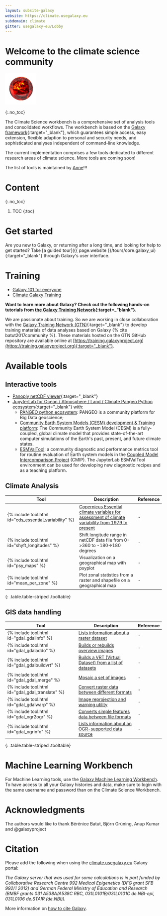 ```yaml
---
layout: subsite-galaxy
website: https://climate.usegalaxy.eu
subdomain: climate
gitter: usegalaxy-eu/Lobby
---
```


# Welcome to the climate science community

<img src="/assets/media/Galaxy-climate-logo.png" height="100px" alt="Galaxy Climate"/>

{:.no_toc}

The Climate Science workbench is a comprehensive set of analysis tools and consolidated workflows.
The workbench is based on the [Galaxy framework](https://galaxyproject.org){:target="_blank"},
which guarantees simple access, easy extension, flexible adaption to personal and security needs,
and sophisticated analyses independent of command-line knowledge.

The current implementation comprises a few tools dedicated to different research areas of climate science. More tools are coming soon!

The list of tools is maintained by [Anne](https://github.com/annefou)!!!

# Content
{:.no_toc}

1. TOC
{:toc}


# Get started

Are you new to Galaxy, or returning after a long time, and looking for help to get started? Take [a guided tour]({{ page.website }}/tours/core.galaxy_ui){:target="_blank"} through Galaxy's user interface.

# Training

- [Galaxy 101 for everyone](https://galaxyproject.github.io/training-material/topics/introduction/tutorials/galaxy-intro-101-everyone/tutorial.html)
- [Climate Galaxy Training](https://training.galaxyproject.org/training-material/topics/climate/)

**Want to learn more about Galaxy? Check out the following hands-on tutorials from [the Galaxy Training Network](https://galaxyproject.github.io/training-material/){:target=_"blank"}.**

We are passionate about training. So we are working in close collaboration with the [Galaxy Training Network (GTN)](https://galaxyproject.org/teach/gtn/){:target="_blank"} to develop training materials of data analyses based on Galaxy {% cite batut2017community %}. These materials hosted on the GTN GitHub repository are available online at [https://training.galaxyproject.org](https://training.galaxyproject.org){:target="_blank"}.


# Available tools

## Interactive tools

- [Panoply netCDF viewer](https://live.usegalaxy.eu/?tool_id=interactive_tool_panoply){:target="_blank"}
- [JupyterLab for Ocean / Atmosphere / Land / Climate Pangeo Python ecosystem](https://live.usegalaxy.eu/?tool_id=interactive_tool_climate_notebook){:target="_blank"} with:
	- [PANGEO python ecosystem](https://pangeo.io/): PANGEO is a community platform for Big Data geoscience;
	- [Community Earth System Models (CESM) development & Training platform](http://www.cesm.ucar.edu/): The Community Earth System Model (CESM) is a fully-coupled, global climate model that provides state-of-the-art computer simulations of the Earth's past, present, and future climate states.
	- [ESMValTool](https://www.esmvaltool.org/): a community diagnostic and performance metrics tool for routine evaluation of Earth system models in the [Coupled Model Intercomparison Project](https://www.wcrp-climate.org/wgcm-cmip) (CMIP). The JupyterLab ESMValTool environment can be used for developing new diagnostic recipes and as a teaching platform.

## Climate Analysis

Tool | Description | Reference
--- | --- | ---
{% include tool.html id="cds_essential_variability" %} | [Copernicus Essential climate variables for assessment of climate variability from 1979 to present](https://cds.climate.copernicus.eu/cdsapp#!/dataset/ecv-for-climate-change?tab=overview)  | -
{% include tool.html id="shyft_longitudes" %} | Shift longitude range in netCDF data file from 0->360 to -180->180 degrees | -
{% include tool.html id="psy_maps" %} | Visualization on a geographical map with psyplot | -
{% include tool.html id="mean_per_zone" %} | Plot zonal statistics from a raster and shapefile on a geographical map | -
{: .table.table-striped .tooltable}

## GIS data handling

Tool | Description | Reference
--- | --- | ---
{% include tool.html id="gdal_gdalinfo" %} | [Lists information about a raster dataset](https://gdal.org/programs/gdalinfo.html)  | -
{% include tool.html id="gdal_gdaladdo" %} | [Builds or rebuilds overview images](https://gdal.org/programs/gdaladdo.html)  | -
{% include tool.html id="gdal_gdalbuildvrt" %} | [Builds a VRT (Virtual Dataset) from a list of datasets](https://gdal.org/programs/gdalbuildvrt.html)  | -
{% include tool.html id="gdal_gdal_merge" %} | [Mosaic a set of images](https://gdal.org/programs/gdal_merge.html)  | -
{% include tool.html id="gdal_gdal_translate" %} | [Convert raster data between different formats](https://gdal.org/programs/gdal_translate.html)  | -
{% include tool.html id="gdal_gdalwarp" %} | [Image reprojection and warping utility](https://gdal.org/programs/gdalwarp.html)  | -
{% include tool.html id="gdal_ogr2ogr" %} |  [Converts simple features data between file formats](https://gdal.org/programs/ogr2ogr.html) | -
{% include tool.html id="gdal_ogrinfo" %} |  [Lists information about an OGR-supported data source](https://gdal.org/programs/ogrinfo.html) | -
{: .table.table-striped .tooltable}

# Machine Learning Workbench

For Machine Learning tools, use the [Galaxy Machine Learning Workbench](https://ml.usegalaxy.eu/). To have access to all your Galaxy histories and data, make sure to login with the same username and password than on the Climate Science Workbench. 

# Acknowledgments

The authors would like to thank Bérénice Batut,  Björn Grüning, Anup Kumar and @galaxyproject

# Citation

Please add the following when using the [climate.usegalaxy.eu](https://climate.usegalaxy.eu) Galaxy portal:

*The Galaxy server that was used for some calculations is in part funded by Collaborative Research Centre 992 Medical Epigenetics (DFG grant SFB 992/1 2012) and
German Federal Ministry of Education and Research (BMBF grants 031 A538A/A538C RBC, 031L0101B/031L0101C de.NBI-epi, 031L0106 de.STAIR (de.NBI)).*

More information on [how to cite Galaxy](https://galaxyproject.org/citing-galaxy/).
